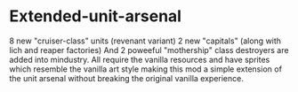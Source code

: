# Extended-unit-arsenal

8 new "cruiser-class" units (revenant variant)
2 new "capitals" (along with lich and reaper factories)
And 2 poweeful "mothership" class destroyers are added into 
mindustry. All require the vanilla resources and have sprites which 
resemble the vanilla art style making this mod a simple extension of 
the unit arsenal without breaking the original vanilla experience.
